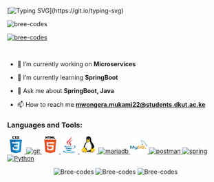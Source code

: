 [![Typing SVG](https://readme-typing-svg.demolab.com?font=joker+man&size=28&duration=3000&pause=1000&width=750&color=C0C0C0&lines=Hi+%F0%9F%91%8B+My+name+is+Bree;+I'm+a+Spring+Boot+bug+hunter!)](https://git.io/typing-svg)


<p align="left"> <img
src="https://komarev.com/ghpvc/?username=bree-codes&label=Profile%20views&color=0e75b6&style=flat" alt="bree-codes" /></p>

<p align="left"> <a href="https://github.com/ryo-ma/github-profile-trophy"> <img src="https://github-profile-trophy.vercel.app/?username=bree-codes&theme=radical" alt="bree-codes" /></a>  </p>

<p align="left"> <a href="https://twitter.com/" target="blank"><img src="https://img.shields.io/twitter/follow/?logo=twitter&style=for-the-badge" alt="" /></a> </p>

- 🔭 I’m currently  working on **Microservices**

- 🌱 I’m currently learning **SpringBoot**

- 💬 Ask me about **SpringBoot, Java**

- 📫 How to reach me **mwongera.mukami22@students.dkut.ac.ke**

<h3 align="left">Languages and  Tools:</h3>
<p align="left"> 
    <a href="https://www.w3schools.com/css/" target="_blank" rel="noreferrer"> 
        <img src="https://raw.githubusercontent.com/devicons/devicon/master/icons/css3/css3-original-wordmark.svg" alt="css3" width="40" height="40"/> 
    </a> 
    <a href="https://git-scm.com/" target="_blank" rel="noreferrer"> 
        <img src="https://www.vectorlogo.zone/logos/git-scm/git-scm-icon.svg" alt="git" width="40" height="40"/> 
    </a> 
    <a href="https://www.w3.org/html/" target="_blank" rel="noreferrer"> 
        <img src="https://raw.githubusercontent.com/devicons/devicon/master/icons/html5/html5-original-wordmark.svg" alt="html5" width="40" height="40"/> 
    </a> 
    <a href="https://www.java.com" target="_blank" rel="noreferrer"> 
        <img src="https://raw.githubusercontent.com/devicons/devicon/master/icons/java/java-original.svg" alt="java" width="40" height="40"/> 
    </a> 
    <a href="https://www.linux.org/" target="_blank" rel="noreferrer"> 
        <img src="https://raw.githubusercontent.com/devicons/devicon/master/icons/linux/linux-original.svg" alt="linux" width="40" height="40"/> 
    </a> 
    <a href="https://mariadb.org/" target="_blank" rel="noreferrer"> 
        <img src="https://www.vectorlogo.zone/logos/mariadb/mariadb-icon.svg" alt="mariadb" width="40" height="40"/> 
    </a> 
    <a href="https://www.mysql.com/" target="_blank" rel="noreferrer"> 
        <img src="https://raw.githubusercontent.com/devicons/devicon/master/icons/mysql/mysql-original-wordmark.svg" alt="mysql" width="40" height="40"/> 
    </a> 
    <a href="https://postman.com" target="_blank" rel="noreferrer"> 
        <img src="https://www.vectorlogo.zone/logos/getpostman/getpostman-icon.svg" alt="postman" width="40" height="40"/> 
    </a> 
   <a href="https://spring.io/" target="_blank" rel="noreferrer"> 
        <img src="https://www.vectorlogo.zone/logos/springio/springio-icon.svg" alt="spring" width="40" height="40"/> 
    </a> 
    <a href="https://www.python.org/" target="_blank" rel="noreferrer">
    <img src="https://www.vectorlogo.zone/logos/python/python-icon.svg" alt="Python" width="40" height="40"/> 
</a>


</p>

<div align="center">
  <!-- Top Languages Card -->
  <img src="https://github-readme-stats.vercel.app/api/top-langs?username=Bree-codes&show_icons=true&locale=en&layout=compact&theme=aura&hide_border=true" alt="Bree-codes" height="150" />
  
  <!-- GitHub Stats Card -->
  <img src="https://github-readme-stats.vercel.app/api?username=Bree-codes&show_icons=true&locale=en&theme=aura&hide_border=true" alt="Bree-codes" height="150" />
  
  <!-- GitHub Streak Card -->
  <img src="https://streak-stats.demolab.com?user=Bree-codes&locale=en&mode=daily&theme=aura&hide_border=true&border_radius=5" alt="Bree-codes" height="150" />
</div>


